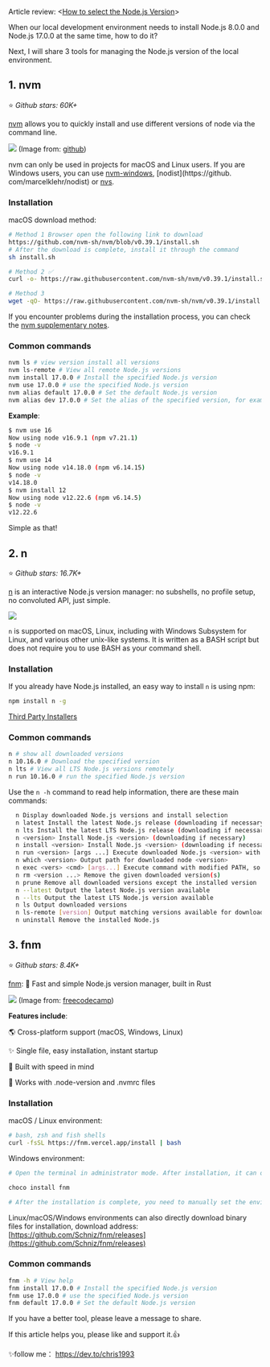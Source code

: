 Article review: <[How to select the Node.js Version](https://medium.com/@Chris1993/how-to-select-the-node-js-version-3a6ae31be18c)>

When our local development environment needs to install Node.js 8.0.0 and Node.js 17.0.0 at the same time, how to do it?

Next, I will share 3 tools for managing the Node.js version of the local environment.

## 1. nvm

⭐ *Github stars: 60K+*

[nvm](https://github.com/nvm-sh/nvm) allows you to quickly install and use different versions of node via the command line.

![](https://images.pingan8787.com/images/20220807/image1.png)
(Image from: [github](https://github.com/nvm-sh/nvm#additional-notes))

nvm can only be used in projects for macOS and Linux users. If you are Windows users, you can use [nvm-windows](https://github.com/coreybutler/nvm-windows), [nodist](https://github. com/marcelklehr/nodist) or [nvs](https://github.com/jasongin/nvs).

### Installation

macOS download method:

```bash
# Method 1 Browser open the following link to download
https://github.com/nvm-sh/nvm/blob/v0.39.1/install.sh
# After the download is complete, install it through the command
sh install.sh

# Method 2 ✅
curl -o- https://raw.githubusercontent.com/nvm-sh/nvm/v0.39.1/install.sh | bash

# Method 3
wget -qO- https://raw.githubusercontent.com/nvm-sh/nvm/v0.39.1/install.sh | bash
````

If you encounter problems during the installation process, you can check the [nvm supplementary notes](https://github.com/nvm-sh/nvm#additional-notes).

### Common commands

```bash
nvm ls # view version install all versions
nvm ls-remote # View all remote Node.js versions
nvm install 17.0.0 # Install the specified Node.js version
nvm use 17.0.0 # use the specified Node.js version
nvm alias default 17.0.0 # Set the default Node.js version
nvm alias dev 17.0.0 # Set the alias of the specified version, for example, set the alias of version 17.0.0 to dev
````

**Example**:
```bash
$ nvm use 16
Now using node v16.9.1 (npm v7.21.1)
$ node -v
v16.9.1
$ nvm use 14
Now using node v14.18.0 (npm v6.14.15)
$ node -v
v14.18.0
$ nvm install 12
Now using node v12.22.6 (npm v6.14.5)
$ node -v
v12.22.6
````
Simple as that!

## 2. n

⭐ *Github stars: 16.7K+*

[n](https://github.com/tj/n) is an interactive Node.js version manager: no subshells, no profile setup, no convoluted API, just simple.

![](https://images.pingan8787.com/images/20220807/image3.gif)

`n` is supported on macOS, Linux, including with Windows Subsystem for Linux, and various other unix-like systems. It is written as a BASH script but does not require you to use BASH as your command shell.

### Installation

If you already have Node.js installed, an easy way to install `n` is using npm:

```bash
npm install n -g
````

[Third Party Installers](https://github.com/tj/n#third-party-installers)

### Common commands

```bash
n # show all downloaded versions
n 10.16.0 # Download the specified version
n lts # View all LTS Node.js versions remotely
n run 10.16.0 # run the specified Node.js version
````

Use the `n -h` command to read help information, there are these main commands:

```bash
  n Display downloaded Node.js versions and install selection
  n latest Install the latest Node.js release (downloading if necessary)
  n lts Install the latest LTS Node.js release (downloading if necessary)
  n <version> Install Node.js <version> (downloading if necessary)
  n install <version> Install Node.js <version> (downloading if necessary)
  n run <version> [args ...] Execute downloaded Node.js <version> with [args ...]
  n which <version> Output path for downloaded node <version>
  n exec <vers> <cmd> [args...] Execute command with modified PATH, so downloaded node <version> and npm first
  n rm <version ...> Remove the given downloaded version(s)
  n prune Remove all downloaded versions except the installed version
  n --latest Output the latest Node.js version available
  n --lts Output the latest LTS Node.js version available
  n ls Output downloaded versions
  n ls-remote [version] Output matching versions available for download
  n uninstall Remove the installed Node.js
````

## 3. fnm

⭐ *Github stars: 8.4K+*

[fnm](https://github.com/Schniz/fnm): 🚀 Fast and simple Node.js version manager, built in Rust

![](https://images.pingan8787.com/images/20220807/image4.png)
(Image from: [freecodecamp](https://www.freecodecamp.org/news/fnm-fast-node-manager/))

**Features include**:

🌎 Cross-platform support (macOS, Windows, Linux)

✨ Single file, easy installation, instant startup

🚀 Built with speed in mind

📂 Works with .node-version and .nvmrc files

### Installation

macOS / Linux environment:

```bash
# bash, zsh and fish shells
curl -fsSL https://fnm.vercel.app/install | bash
````

Windows environment:

```bash
# Open the terminal in administrator mode. After installation, it can only be opened in administrator mode.

choco install fnm

# After the installation is complete, you need to manually set the environment variables
````

Linux/macOS/Windows environments can also directly download binary files for installation, download address: [https://github.com/Schniz/fnm/releases](https://github.com/Schniz/fnm/releases)

### Common commands

```bash
fnm -h # View help
fnm install 17.0.0 # Install the specified Node.js version
fnm use 17.0.0 # use the specified Node.js version
fnm default 17.0.0 # Set the default Node.js version
````

If you have a better tool, please leave a message to share.

If this article helps you, please like and support it.👍

✨follow me： https://dev.to/chris1993